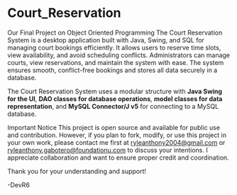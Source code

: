 # Court_Reservation
Our Final Project on Object Oriented Programming
The Court Reservation System is a desktop application built with Java, Swing, and SQL for managing court bookings efficiently. It allows users to reserve time slots, view availability, and avoid scheduling conflicts. Administrators can manage courts, view reservations, and maintain the system with ease. The system ensures smooth, conflict-free bookings and stores all data securely in a database.

The Court Reservation System uses a modular structure with **Java Swing for the UI**, **DAO classes for database operations**, **model classes for data representation**, and **MySQL Connector/J v5** for connecting to a MySQL database.


Important Notice
This project is open source and available for public use and contribution. However, if you plan to fork, modify, or use this project in your own work, please contact me first at ryleanthony2004@gmail.com or ryleanthony.gabotero@foundationu.com to discuss your intentions. I appreciate collaboration and want to ensure proper credit and coordination.

Thank you for your understanding and support!

-DevR6
